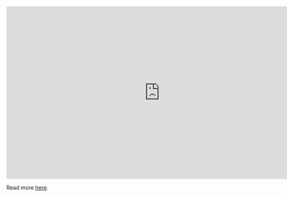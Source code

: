 <iframe width="800" height="450" src="https://www.youtube.com/embed/KdWESIIPU1k" frameborder="0" allow="accelerometer; autoplay; encrypted-media; gyroscope; picture-in-picture" allowfullscreen></iframe>

Read more [here](/Theme_Update).